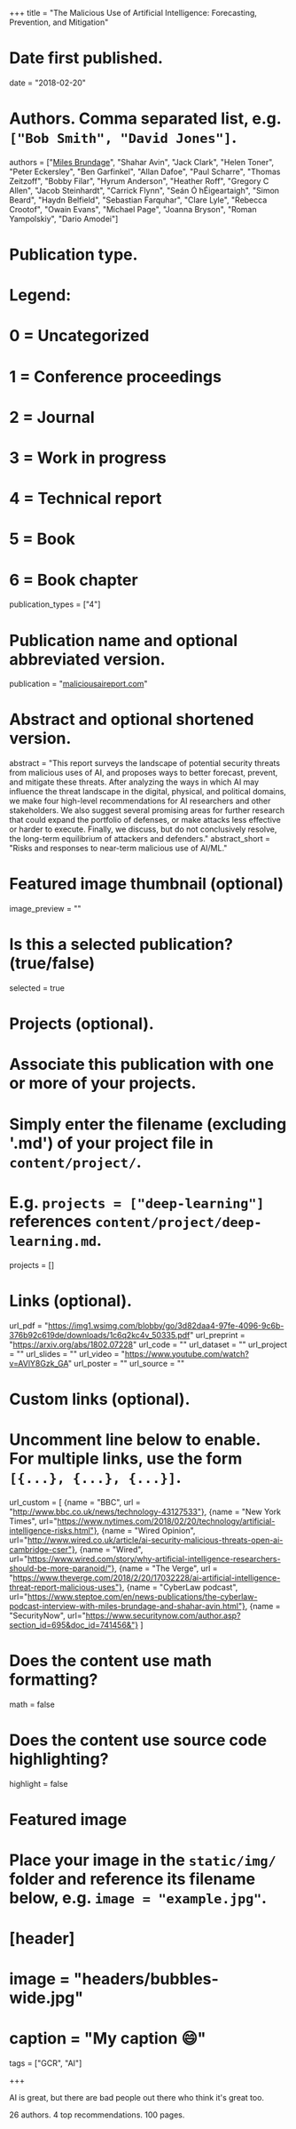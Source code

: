 +++
title = "The Malicious Use of Artificial Intelligence: Forecasting, Prevention, and Mitigation"

# Date first published.
date = "2018-02-20"

# Authors. Comma separated list, e.g. `["Bob Smith", "David Jones"]`.
authors = ["[Miles Brundage](http://www.milesbrundage.com/)", "Shahar Avin", "Jack Clark", "Helen Toner", "Peter Eckersley", "Ben Garfinkel", "Allan Dafoe", "Paul Scharre", "Thomas Zeitzoff", "Bobby Filar", "Hyrum Anderson", "Heather Roff", "Gregory C Allen", "Jacob Steinhardt", "Carrick Flynn", "Seán Ó hÉigeartaigh", "Simon Beard", "Haydn Belfield", "Sebastian Farquhar", "Clare Lyle", "Rebecca Crootof", "Owain Evans", "Michael Page", "Joanna Bryson", "Roman Yampolskiy", "Dario Amodei"]

# Publication type.
# Legend:
# 0 = Uncategorized
# 1 = Conference proceedings
# 2 = Journal
# 3 = Work in progress
# 4 = Technical report
# 5 = Book
# 6 = Book chapter
publication_types = ["4"]

# Publication name and optional abbreviated version.
publication = "[maliciousaireport.com](http://maliciousaireport.com)"

# Abstract and optional shortened version.
abstract = "This report surveys the landscape of potential security threats from malicious uses of AI, and proposes ways to better forecast, prevent, and mitigate these threats. After analyzing the ways in which AI may influence the threat landscape in the digital, physical, and political domains, we make four high-level recommendations for AI researchers and other stakeholders. We also suggest several promising areas for further research that could expand the portfolio of defenses, or make attacks less effective or harder to execute. Finally, we discuss, but do not conclusively resolve, the long-term equilibrium of attackers and defenders."
abstract_short = "Risks and responses to near-term malicious use of AI/ML."

# Featured image thumbnail (optional)
image_preview = ""

# Is this a selected publication? (true/false)
selected = true

# Projects (optional).
#   Associate this publication with one or more of your projects.
#   Simply enter the filename (excluding '.md') of your project file in `content/project/`.
#   E.g. `projects = ["deep-learning"]` references `content/project/deep-learning.md`.
projects = []

# Links (optional).
url_pdf = "https://img1.wsimg.com/blobby/go/3d82daa4-97fe-4096-9c6b-376b92c619de/downloads/1c6q2kc4v_50335.pdf"
url_preprint = "https://arxiv.org/abs/1802.07228"
url_code = ""
url_dataset = ""
url_project = ""
url_slides = ""
url_video = "https://www.youtube.com/watch?v=AVlY8Gzk_GA"
url_poster = ""
url_source = ""

# Custom links (optional).
#   Uncomment line below to enable. For multiple links, use the form `[{...}, {...}, {...}]`.
url_custom = [
  {name = "BBC", url = "http://www.bbc.co.uk/news/technology-43127533"},
  {name = "New York Times", url="https://www.nytimes.com/2018/02/20/technology/artificial-intelligence-risks.html"},
  {name = "Wired Opinion", url="http://www.wired.co.uk/article/ai-security-malicious-threats-open-ai-cambridge-cser"},
  {name = "Wired", url="https://www.wired.com/story/why-artificial-intelligence-researchers-should-be-more-paranoid/"},
  {name = "The Verge", url = "https://www.theverge.com/2018/2/20/17032228/ai-artificial-intelligence-threat-report-malicious-uses"},
  {name = "CyberLaw podcast", url="https://www.steptoe.com/en/news-publications/the-cyberlaw-podcast-interview-with-miles-brundage-and-shahar-avin.html"},
  {name = "SecurityNow", url="https://www.securitynow.com/author.asp?section_id=695&doc_id=741456&"}
]

# Does the content use math formatting?
math = false

# Does the content use source code highlighting?
highlight = false

# Featured image
# Place your image in the `static/img/` folder and reference its filename below, e.g. `image = "example.jpg"`.
# [header]
# image = "headers/bubbles-wide.jpg"
# caption = "My caption 😄"

tags = ["GCR", "AI"]

+++

AI is great, but
there are bad people out there
who think it's great too.

26 authors.
4 top recommendations.
100 pages.

